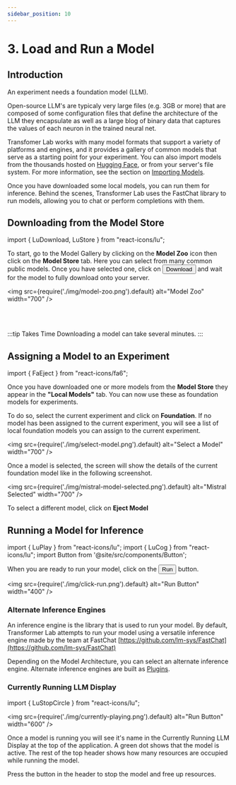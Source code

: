 ```yaml
---
sidebar_position: 10
---
```


# 3. Load and Run a Model

## Introduction

An experiment needs a foundation model (LLM).

Open-source LLM's are typicaly very large files (e.g. 3GB or more) that are composed of some configuration files that define the architecture of the LLM they encapsulate as well as a large blog of binary data that captures the values of each neuron in the trained neural net.

Transfomer Lab works with many model formats that support a variety of platforms and engines, and it provides a gallery of common models that serve as a starting point for your experiment. You can also import models from the thousands hosted on [Hugging Face](https://huggingface.co/models), or from your server's file system. For more information, see the section on [Importing Models](../concepts/import.md).

Once you have downloaded some local models, you can run them for inference. Behind the scenes, Transformer Lab uses the FastChat library to run models, allowing you to chat or perform completions with them.

## Downloading from the Model Store

import { LuDownload, LuStore } from "react-icons/lu";

To start, go to the Model Gallery by clicking on the <LuDownload /> **Model Zoo** icon then click on the <LuStore />
**Model Store** tab. Here you can select from many common public models. Once you have selected one, click on <Button>Download</Button> and wait for the model to fully download onto your server.

<img src={require('./img/model-zoo.png').default} alt="Model Zoo" width="700" />

<br/><br/>

:::tip Takes Time
Downloading a model can take several minutes.
:::

## Assigning a Model to an Experiment

import { FaEject } from "react-icons/fa6";

Once you have downloaded one or more models from the **Model Store** they appear in the **"Local Models"** tab. You can now use these as foundation models for experiments.

To do so, select the current experiment and click on **Foundation**. If no model has been assigned to the current experiment, you will see a list of local foundation models you can assign to the current experiment.

<img src={require('./img/select-model.png').default} alt="Select a Model" width="700" />

Once a model is selected, the screen will show the details of the current foundation model like in the following screenshot.

<img src={require('./img/mistral-model-selected.png').default} alt="Mistral Selected" width="700" />

To select a different model, click on <FaEject/> **Eject Model**

## Running a Model for Inference

import { LuPlay } from "react-icons/lu";
import { LuCog } from "react-icons/lu";
import Button from '@site/src/components/Button';

When you are ready to run your model, click on the <Button><LuPlay/>Run</Button> button.

<img src={require('./img/click-run.png').default} alt="Run Button" width="400" />

### Alternate Inference Engines

An inference engine is the library that is used to run your model. By default, Transformer Lab attempts to run your model using a versatile inference engine made by the team at FastChat [https://github.com/lm-sys/FastChat](https://github.com/lm-sys/FastChat)

Depending on the Model Architecture, you can select an alternate inference engine. Alternate inference engines are built as [Plugins](../advanced/plugins.md).

### Currently Running LLM Display

import { LuStopCircle } from "react-icons/lu";

<img src={require('./img/currently-playing.png').default} alt="Run Button" width="600" />

Once a model is running you will see it's name in the Currently Running LLM Display at the top of the application. A green dot shows that the model is active. The rest of the top header shows how many resources are occupied while running the model.

Press the <LuStopCircle/> button in the header to stop the model and free up resources.
